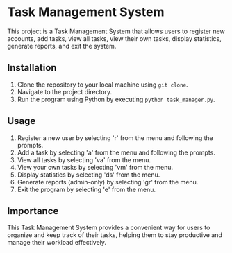 # Task Management System

This project is a Task Management System that allows users to register new accounts, add tasks, view all tasks, view their own tasks, display statistics, generate reports, and exit the system.

## Installation

1. Clone the repository to your local machine using `git clone`.
2. Navigate to the project directory.
3. Run the program using Python by executing `python task_manager.py`.

## Usage

1. Register a new user by selecting 'r' from the menu and following the prompts.
2. Add a task by selecting 'a' from the menu and following the prompts.
3. View all tasks by selecting 'va' from the menu.
4. View your own tasks by selecting 'vm' from the menu.
5. Display statistics by selecting 'ds' from the menu.
6. Generate reports (admin-only) by selecting 'gr' from the menu.
7. Exit the program by selecting 'e' from the menu.

## Importance

This Task Management System provides a convenient way for users to organize and keep track of their tasks, helping them to stay productive and manage their workload effectively.
